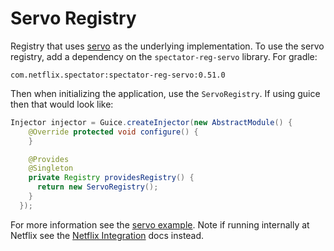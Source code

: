 # Servo Registry

Registry that uses [servo](https://github.com/Netflix/servo) as the underlying
implementation. To use the servo registry, add a dependency on the
`spectator-reg-servo` library. For gradle:

```
com.netflix.spectator:spectator-reg-servo:0.51.0
```

Then when initializing the application, use the `ServoRegistry`. If using guice
then that would look like:

```java
Injector injector = Guice.createInjector(new AbstractModule() {
    @Override protected void configure() {
    }

    @Provides
    @Singleton
    private Registry providesRegistry() {
      return new ServoRegistry();
    }
  });
```

For more information see the [servo example](https://github.com/brharrington/spectator-examples/tree/master/servo). Note if running internally at Netflix see the
[Netflix Integration](../intro/netflix.md) docs instead.
